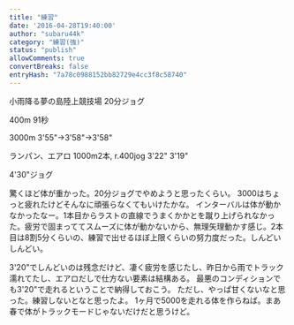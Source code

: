 ```yaml
---
title: "練習"
date: '2016-04-28T19:40:00'
author: "subaru44k"
category: "練習(強)"
status: "publish"
allowComments: true
convertBreaks: false
entryHash: "7a78c0988152bb82729e4cc3f8c58740"
---
```

小雨降る夢の島陸上競技場
20分ジョグ

400m
91秒

3000m
3'55"→3'58"→3'58"

ランパン、エアロ
1000m2本, r.400jog
3'22"
3'19"

4'30"ジョグ

驚くほど体が重かった。20分ジョグでやめようと思ったくらい。
3000はちょっと疲れたけどそんなに頑張らなくてもいけたかな。
インターバルは体が動かなかったなー。1本目からラストの直線でうまくかかとを蹴り上げられなかった。疲労で固まっててスムーズに体が動かないから、無理矢理動かす感じ。2本目は8割5分くらいの、練習で出せるほぼ上限くらいの努力度だった。しんどいしんどい。

3'20"でしんどいのは残念だけど、凄く疲労を感じたし、昨日から雨でトラック濡れてたし、エアロだしで仕方ない要素は結構ある。
最悪のコンディションでも3'20"で走れるということで納得しておこう。
ただし、やっぱ甘くないなと思った。練習しないとなと思ったよ。
1ヶ月で5000を走れる体を作らねば。まあ春で体がトラックモードじゃないだけだと思うけど。
